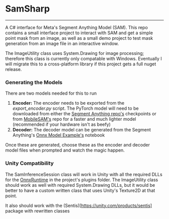 # SamSharp
---
A C# interface for Meta's Segment Anything Model (SAM). This repo contains a small interface project to interact with SAM and get a simple point mask from an image, as well as a small demo project to test mask generation from an image file in an interactive window.

The ImageUtility class uses System.Drawing for image processing; therefore this class is currently only compatable with Windows. Eventually I will migrate this to a cross-platform library if this project gets a full nuget release.

### Generating the Models ###

There are two models needed for this to run

1. <b>Encoder:</b> The encoder needs to be exported from the <i>export_encoder.py</i> script. The PyTorch model will need to be downloaded from either the [Segment Anything repo's](https://github.com/facebookresearch/segment-anything) checkpoints or from [MobileSAM's](https://github.com/ChaoningZhang/MobileSAM/blob/master/weights/mobile_sam.pt) repo for a faster and much lighter model (recommended if your hardware isn't as beefy)
2. <b>Decoder:</b> The decoder model can be generated from the Segment Anything's [Onnx Model Example's](https://github.com/facebookresearch/segment-anything/blob/main/notebooks/onnx_model_example.ipynb) notebook

Once these are generated, choose these as the encoder and decoder model files when prompted and watch the magic happen.


### Unity Compatibility ###

The SamInferenceSession class will work in Unity with all the required DLLs for the [OnnxRuntime](https://www.nuget.org/packages/Microsoft.ML.OnnxRuntime#readme-body-tab) in the project's plugins folder. The ImageUtility class should work as well with required System.Drawing DLLs, but it would be better to have a custom written class that uses Unity's Texture2D at that point.

It also should work with the (Sentis)[https://unity.com/products/sentis] package with  rewritten classes